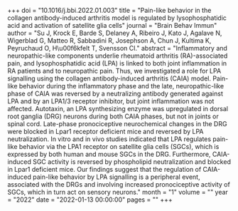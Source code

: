+++
doi = "10.1016/j.bbi.2022.01.003"
title = "Pain-like behavior in the collagen antibody-induced arthritis model is regulated by lysophosphatidic acid and activation of satellite glia cells"
journal = "Brain Behav Immun"
author = "Su J, Krock E, Barde S, Delaney A, Ribeiro J, Kato J, Agalave N, Wigerblad G, Matteo R, Sabbadini R, Josephson A, Chun J, Kultima K, Peyruchaud O, H\u00f6kfelt T, Svensson CI."
abstract = "Inflammatory and neuropathic-like components underlie rheumatoid arthritis (RA)-associated pain, and lysophosphatidic acid (LPA) is linked to both joint inflammation in RA patients and to neuropathic pain. Thus, we investigated a role for LPA signalling using the collagen antibody-induced arthritis (CAIA) model. Pain-like behavior during the inflammatory phase and the late, neuropathic-like phase of CAIA was reversed by a neutralizing antibody generated against LPA and by an LPA1/3 receptor inhibitor, but joint inflammation was not affected. Autotaxin, an LPA synthesizing enzyme was upregulated in dorsal root ganglia (DRG) neurons during both CAIA phases, but not in joints or spinal cord. Late-phase pronociceptive neurochemical changes in the DRG were blocked in Lpar1 receptor deficient mice and reversed by LPA neutralization. In vitro and in vivo studies indicated that LPA regulates pain-like behavior via the LPA1 receptor on satellite glia cells (SGCs), which is expressed by both human and mouse SGCs in the DRG. Furthermore, CAIA-induced SGC activity is reversed by phospholipid neutralization and blocked in Lpar1 deficient mice. Our findings suggest that the regulation of CAIA-induced pain-like behavior by LPA signalling is a peripheral event, associated with the DRGs and involving increased pronociceptive activity of SGCs, which in turn act on sensory neurons."
month = "1"
volume = ""
year = "2022"
date = "2022-01-13 00:00:00"
pages = ""
+++

